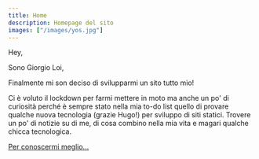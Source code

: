 ```yaml
---
title: Home
description: Homepage del sito
images: ["/images/yos.jpg"]
---
```


Hey,

Sono Giorgio Loi,

Finalmente mi son deciso di svilupparmi un sito tutto mio! 

Ci è voluto il lockdown per farmi mettere in moto ma anche un po' di curiosità perché è sempre stato nella mia to-do list
quello di provare qualche nuova tecnologia (grazie Hugo!) per sviluppo di siti statici. Trovere un po' di notizie su di me, di cosa combino nella mia vita e magari qualche chicca tecnologica.

[Per conoscermi meglio...](/about "Chi sono e cosa faccio")
